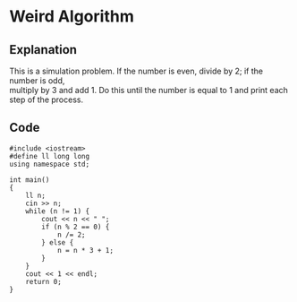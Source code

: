 # Weird Algorithm

## Explanation
This is a simulation problem. If the number is even, divide by 2; if the number is odd,  
multiply by 3 and add 1. Do this until the number is equal to 1 and print each step of the process.  

## Code
    #include <iostream>
    #define ll long long
    using namespace std;

    int main()
    {
        ll n;
        cin >> n;
        while (n != 1) {
            cout << n << " ";
            if (n % 2 == 0) {
                n /= 2;
            } else {
                n = n * 3 + 1;
            }
        }
        cout << 1 << endl;
        return 0;
    }